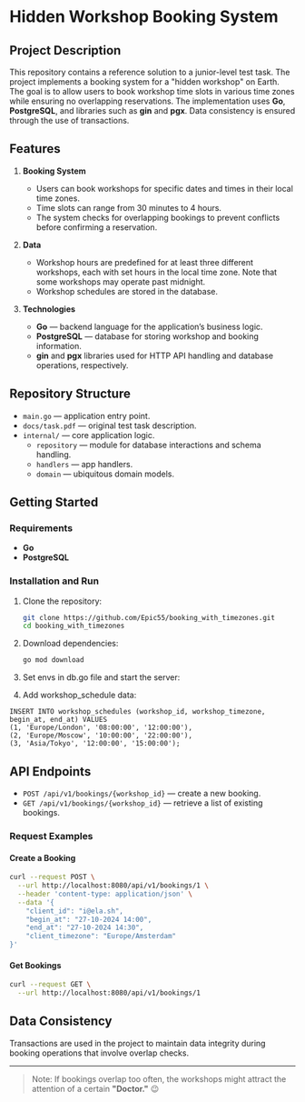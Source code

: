 # Hidden Workshop Booking System

## Project Description
This repository contains a reference solution to a junior-level test task. 
The project implements a booking system for a "hidden workshop" on Earth. 
The goal is to allow users to book workshop time slots in various time zones while ensuring 
no overlapping reservations. The implementation uses **Go**, **PostgreSQL**, and libraries 
such as **gin** and **pgx**. 
Data consistency is ensured through the use of transactions.

## Features
1. **Booking System**
    - Users can book workshops for specific dates and times in their local time zones.
    - Time slots can range from 30 minutes to 4 hours.
    - The system checks for overlapping bookings to prevent conflicts before confirming a reservation.

2. **Data**
    - Workshop hours are predefined for at least three different workshops, each with set hours in the local time zone. Note that some workshops may operate past midnight.
    - Workshop schedules are stored in the database.

3. **Technologies**
    - **Go** — backend language for the application’s business logic.
    - **PostgreSQL** — database for storing workshop and booking information.
    - **gin** and **pgx** libraries used for HTTP API handling and database operations, respectively.

## Repository Structure
- `main.go` — application entry point.
- `docs/task.pdf` — original test task description.
- `internal/` — core application logic.
    - `repository` — module for database interactions and schema handling.
    - `handlers` — app handlers.
    - `domain` — ubiquitous domain models.

## Getting Started
### Requirements
- **Go**
- **PostgreSQL**

### Installation and Run
1. Clone the repository:
    ```bash
    git clone https://github.com/Epic55/booking_with_timezones.git
    cd booking_with_timezones
    ```

2. Download dependencies:
    ```bash
    go mod download
    ```

3. Set envs in db.go file and start the server:
   
4. Add workshop_schedule data:
```postgresql
INSERT INTO workshop_schedules (workshop_id, workshop_timezone, begin_at, end_at) VALUES
(1, 'Europe/London', '08:00:00', '12:00:00'),
(2, 'Europe/Moscow', '10:00:00', '22:00:00'),
(3, 'Asia/Tokyo', '12:00:00', '15:00:00');
```

## API Endpoints
- `POST /api/v1/bookings/{workshop_id}` — create a new booking.
- `GET /api/v1/bookings/{workshop_id}` — retrieve a list of existing bookings.

### Request Examples

#### Create a Booking
```bash
curl --request POST \
  --url http://localhost:8080/api/v1/bookings/1 \
  --header 'content-type: application/json' \
  --data '{
	"client_id": "i@ela.sh",
  	"begin_at": "27-10-2024 14:00",
  	"end_at": "27-10-2024 14:30",
  	"client_timezone": "Europe/Amsterdam"
}'
```


####
#### Get Bookings
```bash
curl --request GET \
  --url http://localhost:8080/api/v1/bookings/1
```

## Data Consistency
Transactions are used in the project to maintain data integrity 
during booking operations that involve overlap checks.

---

> Note: If bookings overlap too often, the workshops might attract the attention of a certain **"Doctor."** 😉
